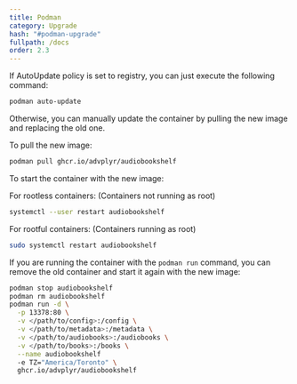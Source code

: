 ```yaml
---
title: Podman
category: Upgrade
hash: "#podman-upgrade"
fullpath: /docs
order: 2.3
---
```



If AutoUpdate policy is set to registry, you can just execute the following command:

```bash
podman auto-update
```

Otherwise, you can manually update the container by pulling the new image and replacing the old one.

To pull the new image:

```bash
podman pull ghcr.io/advplyr/audiobookshelf
```

To start the container with the new image:

For rootless containers: (Containers not running as root)

```bash
systemctl --user restart audiobookshelf
```

For rootful containers: (Containers running as root)

```bash
sudo systemctl restart audiobookshelf
```

If you are running the container with the `podman run` command, you can remove the old container and start it again with the new image:

```bash
podman stop audiobookshelf
podman rm audiobookshelf
podman run -d \
  -p 13378:80 \
  -v </path/to/config>:/config \
  -v </path/to/metadata>:/metadata \
  -v </path/to/audiobooks>:/audiobooks \
  -v </path/to/books>:/books \
  --name audiobookshelf
  -e TZ="America/Toronto" \
  ghcr.io/advplyr/audiobookshelf
```
